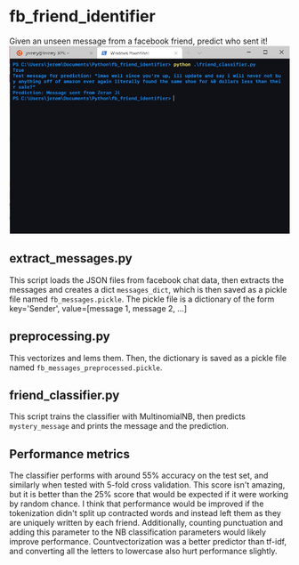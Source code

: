 # fb_friend_identifier
Given an unseen message from a facebook friend, predict who sent it!
<img src="https://github.com/jthaller/fb_friend_identifier/blob/master/readme_pic.jpg" width="800">

## extract_messages.py

This script loads the JSON files from facebook chat data, then extracts the messages and creates a dict ``messages_dict``, which is then saved as a pickle file named `fb_messages.pickle`. The pickle file is a dictionary of the form key='Sender', value=[message 1, message 2, ...]

## preprocessing.py

This vectorizes and lems them. Then, the dictionary is saved as a pickle file named `fb_messages_preprocessed.pickle`.

## friend_classifier.py

This script trains the classifier with MultinomialNB, then predicts ``mystery_message`` and prints the message and the prediction.

## Performance metrics

The classifier performs with around 55% accuracy on the test set, and similarly when tested with 5-fold cross validation. This score isn't amazing, but it is better than the 25% score that would be expected if it were working by random chance. I think that performance would be improved if the tokenization didn't split up contracted words and instead left them as they are uniquely written by each friend. Additionally, counting punctuation and adding this parameter to the NB classification parameters would likely improve performance. Countvectorization was a better predictor than tf-idf, and converting all the letters to lowercase also hurt performance slightly.
